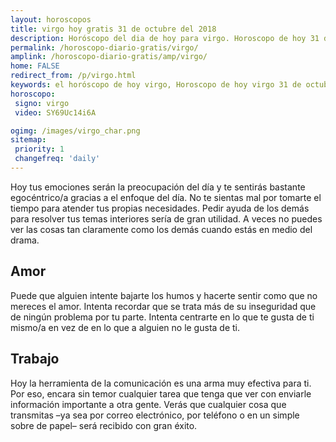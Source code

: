```yaml
---
layout: horoscopos
title: virgo hoy gratis 31 de octubre del 2018 
description: Horóscopo del dia de hoy para virgo. Horoscopo de hoy 31 de octubre del 2018. Las predicciones de amor, trabajo, vida personal gratis.
permalink: /horoscopo-diario-gratis/virgo/
amplink: /horoscopo-diario-gratis/amp/virgo/
home: FALSE
redirect_from: /p/virgo.html
keywords: el horóscopo de hoy virgo, Horoscopo de hoy virgo 31 de octubre del 2018,horóscopo del día,horoscopo del dia de hoy,horoscopo de hoy,horoscopo de hoy virgo,virgo hoy,signos zodiacales,horóscopo de hoy,horoscopos de hoy,horoscopo virgo hoy,horoscopo de virgo de hoy,horóscopo de hoy virgo,horoscopos,virgo de hoy,los horoscopos de hoy,virgo de hoy,virgo 31 de octubre del 2018,signos zodiacales 2018, el horoscopo de hoy
horoscopo:
 signo: virgo
 video: SY69Uc14i6A

ogimg: /images/virgo_char.png
sitemap:
 priority: 1
 changefreq: 'daily'
---
```



Hoy tus emociones serán la preocupación del día y te sentirás bastante egocéntrico/a gracias a el enfoque del día. No te sientas mal por tomarte el tiempo para atender tus propias necesidades. Pedir ayuda de los demás para resolver tus temas interiores sería de gran utilidad. A veces no puedes ver las cosas tan claramente como los demás cuando estás en medio del drama.

## Amor

Puede que alguien intente bajarte los humos y hacerte sentir como que no mereces el amor. Intenta recordar que se trata más de su inseguridad que de ningún problema por tu parte. Intenta centrarte en lo que te gusta de ti mismo/a en vez de en lo que a alguien no le gusta de ti.

## Trabajo

Hoy la herramienta de la comunicación es una arma muy efectiva para ti. Por eso, encara sin temor cualquier tarea que tenga que ver con enviarle información importante a otra gente. Verás que cualquier cosa que transmitas –ya sea por correo electrónico, por teléfono o en un simple sobre de papel– será recibido con gran éxito.